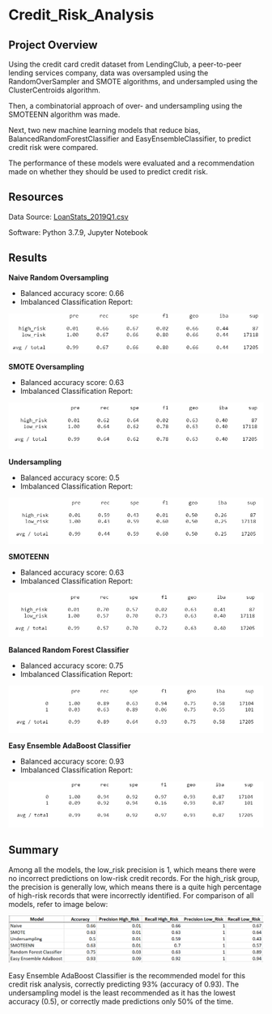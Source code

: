 # Credit_Risk_Analysis

## Project Overview
Using the credit card credit dataset from LendingClub, a peer-to-peer lending services company, data was oversampled using the RandomOverSampler and SMOTE algorithms, and undersampled using the ClusterCentroids algorithm. 

Then, a combinatorial approach of over- and undersampling using the SMOTEENN algorithm was made. 

Next, two new machine learning models that reduce bias, BalancedRandomForestClassifier and EasyEnsembleClassifier, to predict credit risk were compared. 

The performance of these models were evaluated and a recommendation made on whether they should be used to predict credit risk.

## Resources
Data Source: [LoanStats_2019Q1.csv](https://github.com/k-wrenn/Credit_Risk_Analysis/blob/main/Resources/LoanStats_2019Q1.csv)

Software: Python 3.7.9, Jupyter Notebook

## Results
**Naive Random Oversampling**

- Balanced accuracy score: 0.66
- Imbalanced Classification Report:

![Naive](Resources/Naive.PNG)

**SMOTE Oversampling**

- Balanced accuracy score: 0.63
- Imbalanced Classification Report:

![SMOTE](Resources/SMOTE.PNG)

**Undersampling**

- Balanced accuracy score: 0.5
- Imbalanced Classification Report:

![Under](Resources/Under.PNG)

**SMOTEENN**

- Balanced accuracy score: 0.63
- Imbalanced Classification Report:

![Combo](Resources/Combo.PNG)

**Balanced Random Forest Classifier**

- Balanced accuracy score: 0.75
- Imbalanced Classification Report:

![Random_Forest](Resources/Random_Forest.PNG)

**Easy Ensemble AdaBoost Classifier**

- Balanced accuracy score: 0.93
- Imbalanced Classification Report:

![AdaBoost](Resources/AdaBoost.PNG)

## Summary


Among all the models, the low_risk precision is 1, which means there were no incorrect predictions on low-risk credit records. For the high_risk group, the precision is generally low, which means there is a quite high percentage of high-risk records that were incorrectly identified. For comparison of all models, refer to image below:

![Chart](Resources/Chart.PNG)

Easy Ensemble AdaBoost Classifier is the recommended model for this credit risk analysis, correctly predicting 93% (accuracy of 0.93). The undersampling model is the least recommended as it has the lowest accuracy (0.5), or correctly made predictions only 50% of the time.
